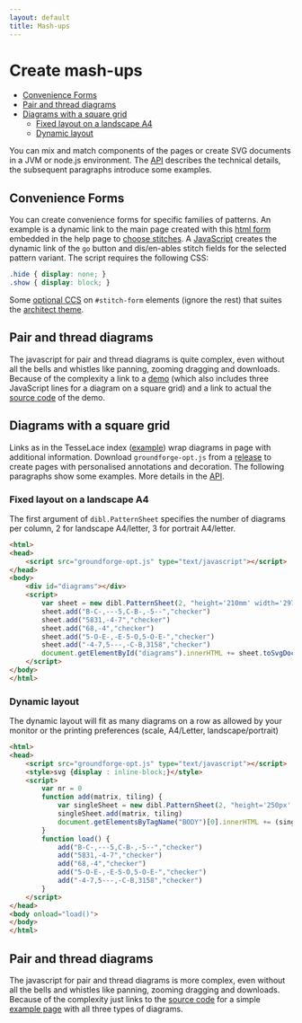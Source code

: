 ```yaml
---
layout: default
title: Mash-ups
---
```

Create mash-ups
===============

* [Convenience Forms](#convenience-forms)
* [Pair and thread diagrams](#pair-and-thread-diagrams)
* [Diagrams with a square grid](#diagrams-with-a-square-grid)
    + [Fixed layout on a landscape A4](#fixed-layout-on-a-landscape-a4)
    + [Dynamic layout](#dynamic-layout)

You can mix and match components of the pages
or create SVG documents in a JVM or node.js environment.
The [API] describes the technical details,
the subsequent paragraphs introduce some examples.


Convenience Forms
-----------------

You can create convenience forms for specific families of patterns.
An example is a dynamic link to the main page created with this
[html form](https://github.com/d-bl/GroundForge/blob/master/docs/_includes/stitch-form.html)
embedded in the help page to [choose stitches](/GroundForge/help/Choose-Stitches).
A [JavaScript](https://github.com/d-bl/GroundForge/blob/master/docs/js/stitches.js)
creates the dynamic link of the `go` button and dis/en-ables stitch fields for the selected pattern variant.
The script requires the following CSS:

```css
.hide { display: none; }
.show { display: block; }
```

Some [optional CCS](https://github.com/d-bl/GroundForge/blob/master/docs/assets/css/style.scss)
on `#stitch-form` elements (ignore the rest) that suites the [architect theme](https://github.com/pages-themes/architect#readme).

Pair and thread diagrams
------------------------

The javascript for pair and thread diagrams is quite complex,
even without all the bells and whistles like panning, zooming dragging and downloads.
Because of the complexity a link to a [demo](../API/)
(which also includes three JavaScript lines for a diagram on a square grid) 
and a link to actual the [source code](https://github.com/d-bl/GroundForge/tree/master/docs/API)
of the demo.


Diagrams with a square grid
---------------------------

Links as in the TesseLace index ([example](/GroundForge/sheet.html?img=376&patch=B-C-%20---5%20C-B-%20-5--;checker&patch=5831%20-4-7;checker&patch=68%20-4;checker&patch=-4-7%205---%20-C-B%203158;bricks&patch=5-O-E-%20-E-5-O%205-O-E-;bricks))
wrap diagrams in page with additional information.
Download `groundforge-opt.js` from a [release](https://github.com/d-bl/GroundForge/releases)
to create pages with personalised annotations and decoration.
The following paragraphs show some examples.
More details in the [API].

[API]: /GroundForge/help/API


### Fixed layout on a landscape A4

The first argument of `dibl.PatternSheet` specifies the number of diagrams per column,
2 for landscape A4/letter, 3 for portrait A4/letter.  

```html
<html>
<head>
    <script src="groundforge-opt.js" type="text/javascript"></script>
</head>
<body>
    <div id="diagrams"></div>
    <script>
        var sheet = new dibl.PatternSheet(2, "height='210mm' width='297mm'")
        sheet.add("B-C-,---5,C-B-,-5--","checker")
        sheet.add("5831,-4-7","checker")
        sheet.add("68,-4","checker")
        sheet.add("5-O-E-,-E-5-O,5-O-E-","checker")
        sheet.add("-4-7,5---,-C-B,3158","checker")
        document.getElementById("diagrams").innerHTML += sheet.toSvgDoc().trim()
    </script>
</body>
</html>
```


### Dynamic layout

The dynamic layout will fit as many diagrams on a row as allowed by your monitor or the printing preferences (scale, A4/Letter, landscape/portrait)

```html
<html>
<head>
    <script src="groundforge-opt.js" type="text/javascript"></script>
    <style>svg {display : inline-block;}</style>
    <script>
        var nr = 0
        function add(matrix, tiling) {
            var singleSheet = new dibl.PatternSheet(2, "height='250px' width='250px'", "PATTERN" + nr++)
            singleSheet.add(matrix, tiling)
            document.getElementsByTagName("BODY")[0].innerHTML += (singleSheet.toSvgDoc().trim())
        }
        function load() {
            add("B-C-,---5,C-B-,-5--","checker")
            add("5831,-4-7","checker")
            add("68,-4","checker")
            add("5-O-E-,-E-5-O,5-O-E-","checker")
            add("-4-7,5---,-C-B,3158","checker")
        }
    </script>
</head>
<body onload="load()">
</body>
</html>
```

Pair and thread diagrams
------------------------

The javascript for pair and thread diagrams is more complex,
even without all the bells and whistles like panning, zooming dragging and downloads.
Because of the complexity just links to the
[source code](https://github.com/d-bl/GroundForge/tree/master/docs/API)
for a simple [example page](/GroundForge/API/) with all three types of diagrams.
